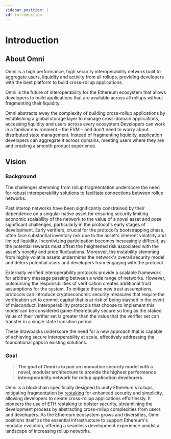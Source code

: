 ```yaml
---
sidebar_position: 1
id: introduction
---
```


# Introduction

## About Omni

Omni is a high performance, high security interoperability network built to aggregate users, liquidity and activity from all rollups, providing developers with the best platform to build cross-rollup applications.

Omni is the future of interoperability for the Ethereum ecosystem that allows developers to build applications that are available across all rollups without fragmenting their liquidity.

Omni abstracts away the complexity of building cross-rollup applications by establishing a global storage layer to manage cross-domain applications, accessing liquidity and users across every ecosystem.Developers can work in a familiar environment – the EVM – and don't need to worry about distributed state management. Instead of fragmenting liquidity, application developers can aggregate it across domains, meeting users where they are and creating a smooth product experience.

## Vision

### Background

The challenges stemming from rollup fragmentation underscore the need for robust interoperability solutions to facilitate connections between rollup networks.

Past interop networks have been significantly constrained by their dependence on a singular native asset for ensuring security limiting economic scalability of the network to the value of a novel asset and pose significant challenges, particularly in the protocol's early stages of development. Early verifiers, crucial for the protocol's bootstrapping phase, often face substantial inventory risk due to the asset's inherent volatility and limited liquidity. Incentivizing participation becomes increasingly difficult, as the potential rewards must offset the heightened risk associated with the asset's novelty and price fluctuations. Moreover, the instability stemming from highly volatile assets undermines the network's overall security model and deters potential users and developers from engaging with the protocol.

Externally verified interoperability protocols provide a scalable framework for arbitrary message passing between a wide range of networks. However, outsourcing the responsibilities of verification creates additional trust assumptions for the system. To mitigate these new trust assumptions, protocols can introduce cryptoeconomic security measures that require the verification set to commit capital that is at risk of being slashed in the event of misconduct. Interoperability protocols that choose to implement this model can be considered game-theoretically secure so long as the staked value of their verifier set is greater than the value that the verifier set can transfer in a single state transition period.

These drawbacks underscore the need for a new approach that is capable of achieving secure interoperability at scale, effectively addressing the foundational gaps in existing solutions.

### Goal

> **The goal of Omni is to pair an innovative security model with a novel, modular architecture to provide the highest performance interoperability network for rollup application developers.**

Omni is a blockchain specifically designed to unify Ethereum's rollups, mitigating fragmentation by [restaking](../use/restaking.md) for enhanced security and simplicity, allowing developers to create cross-rollup applications effortlessly. It pioneers the use of ETH restaking to bolster security, streamlining the development process by abstracting cross-rollup complexities from users and developers. As the Ethereum ecosystem grows and diversifies, Omni positions itself as the essential infrastructure to support Ethereum's modular evolution, offering a seamless development experience amidst a landscape of increasing rollup networks.
